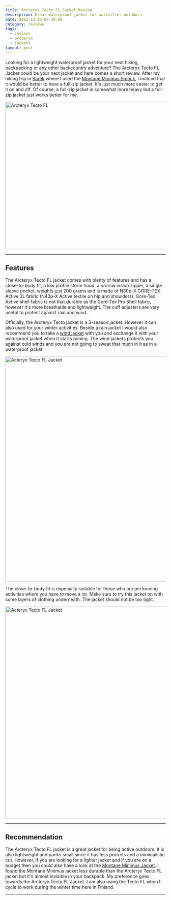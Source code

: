 ```yaml
---
title: Arcteryx Tecto FL Jacket Review
description: Great waterproof jacket for activities outdoors
date: 2013-12-15 07:30:00
category: reviews
tags: 
  - reviews
  - arcteryx
  - jackets
layout: post
---
```


Looking for a lightweight waterproof jacket for your next hiking, backpacking or any other backcountry adventure? The Arcteryx Tecto FL Jacket could be your next jacket and here comes a short review. After my hiking trip in [Sarek](http://hikeventures.com/hiking-and-packrafting-in-sarek-day-1/) where I used the <a href="http://hikeventures.com/gear-review-montane-minimus-smock/" target="_self">Montane Minimus Smock</a>, I noticed that it would be better to have a full-zip jacket. It's just much more easier to get it on and off. Of course, a full-zip jacket is somewhat more heavy but a full-zip jacket just works better for me.
   
<a href="https://www.flickr.com/photos/90204224@N07/11379723083" title="Arcteryx Tecto FL"><img src="https://farm6.staticflickr.com/5520/11379723083_5cf7ba4ecc_b.jpg" width="1024" height="466" alt="Arcteryx Tecto FL"></a>
<!--more-->

---

## Features
The Arcteryx Tecto FL jacket comes with plenty of features and has a close-to-body fit, a low profile storm hood, a narrow vislon zipper, a single sleeve pocket, weights just 200 grams and is made of N30p-X GORE-TEX Active 3L fabric (N40p-X Active textile on hip and shoulders). Gore-Tex Active shell fabric is not that durable as the Gore-Tex Pro Shell fabric, however it's more breathable and lightweight. The cuff adjusters are very useful to protect against rain and wind.

Officially, the Arcteryx Tecto jacket is a 3-season jacket. However it can also used for your winter activities. Beside a rain jacket I would also recommend you to take a <a href="http://hikeventures.com/gear-review-arcteryx-squamish-hoody/" target="_self">wind jacket</a> with you and exchange it with your waterproof jacket when it starts raining. The wind jackets protects you against cold winds and you are not going to sweat that much in it as in a waterproof jacket.
 
<a href="https://www.flickr.com/photos/90204224@N07/11379642664"><img src="https://farm6.staticflickr.com/5499/11379642664_c195de6b10_b.jpg" width="1024" height="708" alt="Acteryx Tecto FL Jacket"></a>
  
The close-to-body fit is especially suitable for those who are performing activities where you have to move a lot. Make sure to try this jacket on with some layers of clothing underneath. The jacket should not be too tight.
 
<a href="https://www.flickr.com/photos/90204224@N07/11379593215"><img src="https://farm8.staticflickr.com/7427/11379593215_2b2978c441_b.jpg" width="1024" height="668" alt="Acteryx Tecto FL Jacket"></a>
 
--- 
 
## Recommendation
The Arcteryx Tecto FL jacket is a great jacket for being active outdoors. It is also lightweight and packs small since it has less pockets and a minimalistic cut. However, If you are looking for a lighter jacket and if you are on a budget then you could also have a look at the <a href="http://hikeventures.com/gear-review-montane-minimus-smock/">Montane Minimus Jacket</a>. I found the Montane Minimus jacket less durable than the Arcteryx Tecto FL jacket but it's almost invisible in your backpack. My preference goes towards the Arcteryx Tecto FL Jacket. I am also using the Tecto FL when I cycle to work during the winter time here in Finland. 

---

<script type="text/javascript">
amzn_assoc_placement = "adunit0";
amzn_assoc_search_bar = "false";
amzn_assoc_tracking_id = "hikeve-20";
amzn_assoc_search_bar_position = "top";
amzn_assoc_ad_mode = "search";
amzn_assoc_ad_type = "smart";
amzn_assoc_marketplace = "amazon";
amzn_assoc_region = "US";
amzn_assoc_title = "Rain Jacket Suggestions";
amzn_assoc_default_search_phrase = "arcteryx rain jacket";
amzn_assoc_default_category = "All";
amzn_assoc_linkid = "d0f44bf67133aaf87e8a18d1fe87ceb7";
</script>
<script src="//z-na.amazon-adsystem.com/widgets/onejs?MarketPlace=US"></script>
